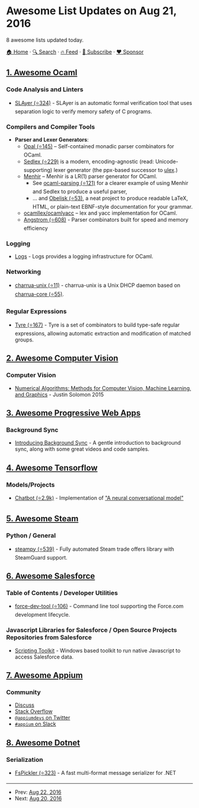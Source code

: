 # Awesome List Updates on Aug 21, 2016

8 awesome lists updated today.

[🏠 Home](/README.md) · [🔍 Search](https://www.trackawesomelist.com/search/) · [🔥 Feed](https://www.trackawesomelist.com/rss.xml) · [📮 Subscribe](https://trackawesomelist.us17.list-manage.com/subscribe?u=d2f0117aa829c83a63ec63c2f&id=36a103854c) · [❤️  Sponsor](https://github.com/sponsors/theowenyoung)



## [1. Awesome Ocaml](/content/ocaml-community/awesome-ocaml/README.md)

### Code Analysis and Linters

*   [SLAyer (⭐324)](https://github.com/Microsoft/SLAyer) - SLAyer is an automatic formal verification tool that uses separation logic to verify memory safety of C programs.

### Compilers and Compiler Tools

*   **Parser and Lexer Generators**:
    *   [Opal (⭐145)](https://github.com/pyrocat101/opal) – Self-contained monadic parser combinators for OCaml.
    *   [Sedlex (⭐229)](https://github.com/ocaml-community/sedlex) is a modern, encoding-agnostic (read: Unicode-supporting) lexer generator (the ppx-based successor to [ulex](http://www.cduce.org/download.html#side).)
    *   [Menhir](http://gallium.inria.fr/~fpottier/menhir/) – Menhir is a LR(1) parser generator for OCaml.
        *   See [ocaml-parsing (⭐121)](https://github.com/smolkaj/ocaml-parsing) for a clearer example of using Menhir and Sedlex to produce a useful parser,
        *   ... and [Obelisk (⭐53)](https://github.com/Lelio-Brun/Obelisk), a neat project to produce readable LaTeX, HTML, or plain-text EBNF-style documentation for your grammar.
    *   [ocamllex/ocamlyacc](http://caml.inria.fr/pub/docs/manual-ocaml-4.01/lexyacc.html) – lex and yacc implementation for OCaml.
    *   [Angstrom (⭐608)](https://github.com/inhabitedtype/angstrom) - Parser combinators built for speed and memory efficiency

### Logging

*   [Logs](http://erratique.ch/software/logs) - Logs provides a logging infrastructure for OCaml.

### Networking

*   [charrua-unix (⭐11)](https://github.com/haesbaert/charrua-unix) - charrua-unix is a Unix DHCP daemon based on [charrua-core (⭐55)](https://github.com/haesbaert/charrua-core).

### Regular Expressions

*   [Tyre (⭐167)](https://github.com/Drup/tyre) - Tyre is a set of combinators to build type-safe regular expressions, allowing automatic extraction and modification of matched groups.

## [2. Awesome Computer Vision](/content/jbhuang0604/awesome-computer-vision/README.md)

### Computer Vision

*   [Numerical Algorithms: Methods for Computer Vision, Machine Learning, and Graphics](https://people.csail.mit.edu/jsolomon/share/book/numerical_book.pdf) - Justin Solomon 2015

## [3. Awesome Progressive Web Apps](/content/TalAter/awesome-progressive-web-apps/README.md)

### Background Sync

*   [Introducing Background Sync](https://developers.google.com/web/updates/2015/12/background-sync) - A gentle introduction to background sync, along with some great videos and code samples.

## [4. Awesome Tensorflow](/content/jtoy/awesome-tensorflow/README.md)

### Models/Projects

*   [Chatbot (⭐2.9k)](https://github.com/Conchylicultor/DeepQA) - Implementation of ["A neural conversational model"](http://arxiv.org/abs/1506.05869)

## [5. Awesome Steam](/content/scholtzm/awesome-steam/README.md)

### Python / General

*   [steampy (⭐539)](https://github.com/bukson/steampy) - Fully automated Steam trade offers library with SteamGuard support.

## [6. Awesome Salesforce](/content/mailtoharshit/awesome-salesforce/README.md)

### Table of Contents / Developer Utilities

*   [force-dev-tool (⭐106)](https://github.com/amtrack/force-dev-tool) - Command line tool supporting the Force.com development lifecycle.

### Javascript Libraries for Salesforce / Open Source Projects Repositories from Salesforce

*   [Scripting Toolkit](https://www.adminbooster.com/tool/scripting-toolkit) - Windows based toolkit to run native Javascript to access Salesforce data.

## [7. Awesome Appium](/content/SrinivasanTarget/awesome-appium/README.md)

### Community

*   [Discuss](https://discuss.appium.io)
*   [Stack Overflow](http://stackoverflow.com/questions/tagged/appium)
*   [`@appiumdevs` on Twitter](https://twitter.com/AppiumDevs)
*   [`#appium` on Slack](http://appium.slack.com)

## [8. Awesome Dotnet](/content/quozd/awesome-dotnet/README.md)

### Serialization

*   [FsPickler (⭐323)](https://github.com/mbraceproject/FsPickler) - A fast multi-format message serializer for .NET

---

- Prev: [Aug 22, 2016](/content/2016/08/22/README.md)
- Next: [Aug 20, 2016](/content/2016/08/20/README.md)